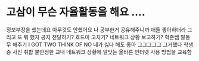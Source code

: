 # 고삼이 무슨 자율활동을 해요 ....
정보부장을 했는데요
아무것도 안했어요
나 공부한거 공유해주니까 애들 좋아하더라
그리고 또 뭐 했지
공지 전달하기?
흐드미 고치기?
네트워크 상황 보고하기?
혁준쌤 말동무 해주기
I GOT TWO THINK OF NO 네가 싫다 해도 좋아
그그그그그 그거했다 학생증 사진 취합
불안정한 교내 네트워크 상황에 알맞는 올바른 인터넷 사용 방법을 교육함
<!--stackedit_data:
eyJoaXN0b3J5IjpbLTk5NjE2MDMzNywxNzA3MjU2NDEsMjEzMT
AyOTMzMF19
-->